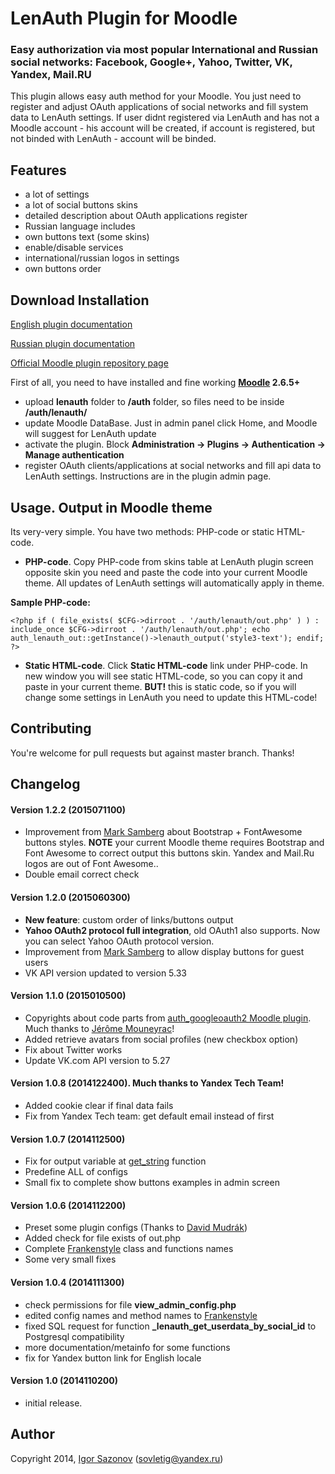 # LenAuth Plugin for Moodle
### Easy authorization via most popular International and Russian social networks: Facebook, Google+, Yahoo, Twitter, VK, Yandex, Mail.RU

This plugin allows easy auth method for your Moodle. You just need to register and adjust OAuth applications of social networks and fill system data to LenAuth settings. If user didnt registered via LenAuth and has not a Moodle account - his account will be created, if account is registered, but not binded with LenAuth - account will be binded.

## Features
- a lot of settings
- a lot of social buttons skins
- detailed description about OAuth applications register
- Russian language includes
- own buttons text (some skins)
- enable/disable services
- international/russian logos in settings
- own buttons order

## Download Installation
[English plugin documentation](http://lms-service.org/lenauth-plugin-oauth-moodle/)

[Russian plugin documentation](http://lmstech.ru/lenauth-plugin-oauth-moodle/)

[Official Moodle plugin repository page](https://moodle.org/plugins/view.php?plugin=auth_lenauth)

First of all, you need to have installed and fine working **[Moodle](https://github.com/moodle/moodle) 2.6.5+**
- upload **lenauth** folder to **/auth** folder, so files need to be inside **/auth/lenauth/**
- update Moodle DataBase. Just in admin panel click Home, and Moodle will suggest for LenAuth update
- activate the plugin. Block **Administration -> Plugins -> Authentication -> Manage authentication**
- register OAuth clients/applications at social networks and fill api data to LenAuth settings. Instructions are in the plugin admin page.

## Usage. Output in Moodle theme
Its very-very simple. You have two methods: PHP-code or static HTML-code.

- **PHP-code**. Copy PHP-code from skins table at LenAuth plugin screen opposite skin you need and paste the code into your current Moodle theme. All updates of LenAuth settings will automatically apply in theme.

**Sample PHP-code:**

`<?php if ( file_exists( $CFG->dirroot . '/auth/lenauth/out.php' ) ) : include_once $CFG->dirroot . '/auth/lenauth/out.php'; echo auth_lenauth_out::getInstance()->lenauth_output('style3-text'); endif; ?>`

- **Static HTML-code**. Click **Static HTML-code** link under PHP-code. In new window you will see static HTML-code, so you can copy it and paste in your current theme. **BUT!** this is static code, so if you will change some settings in LenAuth you need to update this HTML-code!

## Contributing
You're welcome for pull requests but against master branch. Thanks!

## Changelog
#### Version 1.2.2 (2015071100)
- Improvement from [Mark Samberg](https://github.com/mjsamberg) about Bootstrap + FontAwesome buttons styles. **NOTE** your current Moodle theme requires Bootstrap and Font Awesome to correct output this buttons skin. Yandex and Mail.Ru logos are out of Font Awesome..
- Double email correct check

#### Version 1.2.0 (2015060300)
- **New feature**: custom order of links/buttons output
- **Yahoo OAuth2 protocol full integration**, old OAuth1 also supports. Now you can select Yahoo OAuth protocol version.
- Improvement from [Mark Samberg](https://github.com/mjsamberg) to allow display buttons for guest users
- VK API version updated to version 5.33

#### Version 1.1.0 (2015010500)
- Copyrights about code parts from [auth_googleoauth2 Moodle plugin](https://moodle.org/plugins/view.php?plugin=auth_googleoauth2). Much thanks to [Jérôme Mouneyrac](https://github.com/mouneyrac)!
- Added retrieve avatars from social profiles (new checkbox option)
- Fix about Twitter works
- Update VK.com API version to 5.27

#### Version 1.0.8 (2014122400). Much thanks to Yandex Tech Team!
- Added cookie clear if final data fails
- Fix from Yandex Tech team: get default email instead of first

#### Version 1.0.7 (2014112500)
- Fix for output variable at [get_string](https://docs.moodle.org/dev/String_API#get_string.28.29) function
- Predefine ALL of configs
- Small fix to complete show buttons examples in admin screen

#### Version 1.0.6 (2014112200)
- Preset some plugin configs (Thanks to [David Mudrák](https://github.com/mudrd8mz))
- Added check for file exists of out.php
- Complete [Frankenstyle](https://docs.moodle.org/dev/Frankenstyle) class and functions names
- Some very small fixes

#### Version 1.0.4 (2014111300)
- check permissions for file **view_admin_config.php**
- edited config names and method names to [Frankenstyle](https://docs.moodle.org/dev/Frankenstyle)
- fixed SQL request for function **_lenauth_get_userdata_by_social_id** to Postgresql compatibility
- more documentation/metainfo for some functions
- fix for Yandex button link for English locale

#### Version 1.0 (2014110200)
- initial release.

## Author
Copyright 2014, [Igor Sazonov](https://twitter.com/tigusigalpa) (sovletig@yandex.ru)
